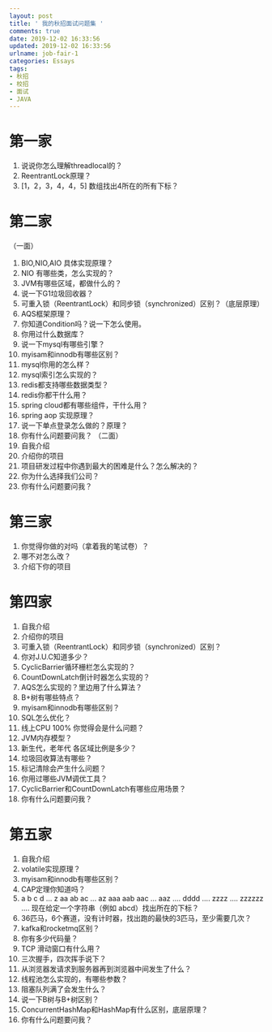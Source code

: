 ```yaml
---
layout: post
title: ' 我的秋招面试问题集 '
comments: true
date: 2019-12-02 16:33:56
updated: 2019-12-02 16:33:56
urlname: job-fair-1
categories: Essays
tags:
- 秋招
- 校招
- 面试
- JAVA
---
```

# 第一家
1. 说说你怎么理解threadlocal的？
2. ReentrantLock原理？
3. [1，2，3，4，4，5] 数组找出4所在的所有下标？

# 第二家
（一面）
1. BIO,NIO,AIO 具体实现原理？
2. NIO 有哪些类，怎么实现的？
3. JVM有哪些区域，都做什么的？
4. 说一下G1垃圾回收器？
5. 可重入锁（ReentrantLock）和同步锁（synchronized）区别？（底层原理）
6. AQS框架原理？
7. 你知道Condition吗？说一下怎么使用。
8. 你用过什么数据库？
9. 说一下mysql有哪些引擎？
10. myisam和innodb有哪些区别？
11. mysql你用的怎么样？
12. mysql索引怎么实现的？
13. redis都支持哪些数据类型？
14. redis你都干什么用？
15. spring cloud都有哪些组件，干什么用？
16. spring aop 实现原理？
17. 说一下单点登录怎么做的？原理？
18. 你有什么问题要问我？
（二面）
1. 自我介绍
2. 介绍你的项目
3. 项目研发过程中你遇到最大的困难是什么？怎么解决的？
4. 你为什么选择我们公司？
5. 你有什么问题要问我？

# 第三家
1. 你觉得你做的对吗（拿着我的笔试卷）？
2. 哪不对怎么改？
3. 介绍下你的项目

# 第四家
1. 自我介绍
2. 介绍你的项目
3. 可重入锁（ReentrantLock）和同步锁（synchronized）区别？
4. 你对J.U.C知道多少？
5. CyclicBarrier循环栅栏怎么实现的？
6. CountDownLatch倒计时器怎么实现的？
7. AQS怎么实现的？里边用了什么算法？
8. B+树有哪些特点？
9. myisam和innodb有哪些区别？
10. SQL怎么优化？
11. 线上CPU 100% 你觉得会是什么问题？
12. JVM内存模型？
13. 新生代，老年代 各区域比例是多少？
14. 垃圾回收算法有哪些？
15. 标记清除会产生什么问题？
16. 你用过哪些JVM调优工具？
17. CyclicBarrier和CountDownLatch有哪些应用场景？
18. 你有什么问题要问我？

# 第五家
1. 自我介绍
2. volatile实现原理？
3. myisam和innodb有哪些区别？
4. CAP定理你知道吗？
5. a b c d ... z aa ab ac ... az aaa aab aac ... aaz  .... dddd .... zzzz .... zzzzzz ....
   现在给定一个字符串（例如 abcd）找出所在的下标？
6. 36匹马，6个赛道，没有计时器，找出跑的最快的3匹马，至少需要几次？
7. kafka和rocketmq区别？
8. 你有多少代码量？
9. TCP 滑动窗口有什么用？
10. 三次握手，四次挥手说下？
11. 从浏览器发请求到服务器再到浏览器中间发生了什么？
12. 线程池怎么实现的，有哪些参数？
13. 阻塞队列满了会发生什么？
14. 说一下B树与B+树区别？
15. ConcurrentHashMap和HashMap有什么区别，底层原理？
16. 你有什么问题要问我？
